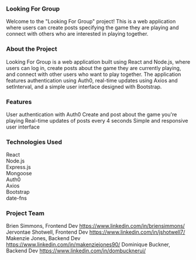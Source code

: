 ### Looking For Group

Welcome to the "Looking For Group" project! This is a web application where users can create posts specifying the game they are playing and connect with others who are interested in playing together.

### About the Project

Looking For Group is a web application built using React and Node.js, where users can log in, create posts about the game they are currently playing, and connect with other users who want to play together. The application features authentication using Auth0, real-time updates using Axios and setInterval, and a simple user interface designed with Bootstrap.

### Features

User authentication with Auth0
Create and post about the game you're playing
Real-time updates of posts every 4 seconds
Simple and responsive user interface

### Technologies Used

React\
Node.js\
Express.js\
Mongoose\
Auth0\
Axios\
Bootstrap\
date-fns

### Project Team
Brien Simmons, Frontend Dev https://www.linkedin.com/in/briensimmons/
Jervontae Shotwell, Frontend Dev https://www.linkedin.com/in/jshotwell7/
Makenzie Jones, Backend Dev https://www.linkedin.com/in/makenziejones90/
Dominique Buckner, Backend Dev https://www.linkedin.com/in/dombucknerui/
